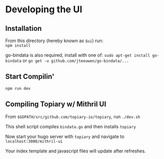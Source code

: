 # Developing the UI

## Installation

From this directory (hereby known as `$ui`) run:  
`npm install`

go-bindata is also required, install with one of:
`sudo apt-get install go-bindata`
or
`go get -u github.com/jteeuwen/go-bindata/...`

## Start Compilin'

`npm run dev`

## Compiling Topiary w/ Mithril UI

From `$GOPATH/src/github.com/topiary-io/topiary`, run `./dev.sh`

This shell script compiles `bindata.go` and then installs `topiary`

Now start your hugo server with `topiary` and  navigate to `localhost:3000/mithril-ui`

Your index template and javascript files will update after refreshes.
